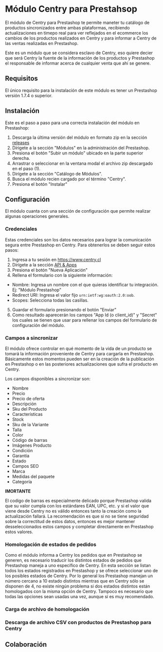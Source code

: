 # Módulo Centry para Prestahsop

El módulo de Centry para Prestashop te permite maneter tu catálogo de productos sincronizados entre ambas plataformas, recibiendo actualizaciones en timepo real para ver reflejados  en el ecommerce los cambios de los productos realizados en Centry y para informar a Centry de las ventas realizadas en Prestashop.

Este es un módulo que se considera esclavo de Centry, eso quiere decier que será Centry la fuente de la información de los productos y Prestashop el responsable de informar acerca de cualquier venta que ahí se genere.

## Requisitos

El único requisito para la instalación de este módulo es tener un Prestashop versión 1.7.4 o superior.

## Instalación

Este es el paso a paso para una correcta instalación del módulo en Prestashop:

1. Descarga la última versión del módulo en formato zip en la sección [releases](https://github.com/CentryCL/centry_ps_esclavo/releases/latest)
2. Dírigete a la sección "Módulos" en la administración del Prestashop.
3. Presiona el botón "Subir un módulo" ubicado en la parte superior derecha.
4. Arrastrar o seleccionar en la ventana modal el archivo zip descargado en el paso (1).
5. Dirígete a la sección "Catálogo de Módulos".
6. Busca el módulo recien cargado por el término "Centry".
7. Presiona el botón "Instalar"

## Configuración

El módulo cuanta con una sección de configuración que permite realizar algunas operaciones generales.

### Credenciales

Estas credenciales son los datos necesarios para lograr la comunicación segura entre Prestashop en Centry. Para obtenerlos se deben seguir estos pasos:

1. Ingresa a tu sesión en https://www.centry.cl
2. Dirígete a la sección [API & Apps](https://centry.cl/oauth/applications)
3. Presiona el botón "Nueva Aplicación"
4. Rellena el formulario con la siguiente información:
  * Nombre: Ingresa un nombre con el que quieras identificar tu integración. Ej: "Módulo Prestashop"
  * Redirect URI: Ingresa el valor fijo `urn:ietf:wg:oauth:2.0:oob`.
  * Scopes: Selecciona todas las casillas.
5. Guardar el formulario presionando el botón "Enviar"
6. Como resultado aparecerán los campos "App Id (o client_id)"  y "Secret" los cuales se tienen que usar para rellenar los campos del formulario de configuración del módulo.

### Campos a sincronizar

El módulo ofrece controlar en qué momento de la vida de un producto se tomará la información proveniente de Centry para cargarla en Prestashop. Básicamente estos momentos pueden ser en la creación de la publicación en Prestashop o en las posteriores actualizaciones que sufra el producto en Centry.

Los campos disponibles a sincronizar son:

* Nombre
* Precio
* Precio de oferta
* Descripción
* Sku del Producto
* Características
* Stock
* Sku de la Variante
* Talla
* Color
* Código de barras
* Imágenes Producto
* Condición
* Garantía
* Estado
* Campos SEO
* Marca
* Medidas del paquete
* Categoría

**IMORTANTE**

El codigo de barras es especialmente delicado porque Prestashop valida que su valor cumpla con los estándares EAN, UPC, etc. y si el valor que viene desde Centry no es válido entonces tanto la creación como la actualización fallará. La recomendación es que si no se tiene seguridad sobre la correctitud de estos datos, entonces es mejor mantener desseleccionados estos campos y completar directamente en Prestashop estos valores.

### Homologación de estados de pedidos

Como el módulo informa a Centry los pedidos que en Prestashop se generen, es necesario traducir los distintos estados de pedidos que Prestashop maneja a uno específico de Centry. En esta sección se listan todos los estados registrados en Prestashop y se ofrece seleccionar uno de los posibles estados de Centry. Por lo general los Prestashop manejan un número cercano a 10 estado distintos mientras que en Centry sólo se disponen de 4, no existe ningún problema si dos estados distintos están homologados con la misma opción de Centry. Tampoco es necesario que todas las opciones sean usadas una vez, aunque sí es muy recomendado.

### Carga de archivo de homologación

### Descarga de archivo CSV con productos de Prestashop para Centry

## Colaboración

